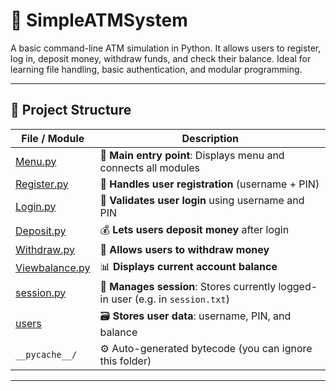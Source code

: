 # 🏧 SimpleATMSystem

A basic command-line ATM simulation in Python. It allows users to register, log in, deposit money, withdraw funds, and check their balance. Ideal for learning file handling, basic authentication, and modular programming.

---

## 📂 Project Structure

| File / Module            | Description |
|--------------------------|-------------|
| [Menu.py](project/Menu.py)         | 🔷 **Main entry point**: Displays menu and connects all modules |
| [Register.py](project/Register.py) | 📝 **Handles user registration** (username + PIN) |
| [Login.py](project/Login.py)       | 🔐 **Validates user login** using username and PIN |
| [Deposit.py](project/Deposit.py)   | 💰 **Lets users deposit money** after login |
| [Withdraw.py](project/Withdraw.py) | 💸 **Allows users to withdraw money** |
| [Viewbalance.py](project/Viewbalance.py) | 📊 **Displays current account balance** |
| [session.py](project/session.py)   | 🧠 **Manages session**: Stores currently logged-in user (e.g. in `session.txt`) |
| [users](project/users)   | 🗃️ **Stores user data**: username, PIN, and balance |
| `__pycache__/`               | ⚙️ Auto-generated bytecode (you can ignore this folder) |

---


